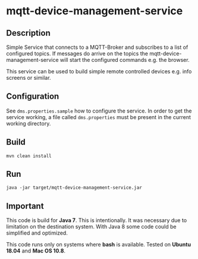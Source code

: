 # mqtt-device-management-service

## Description
Simple Service that connects to a MQTT-Broker and subscribes 
to a list of configured topics. If messages do arrive on the
topics the mqtt-device-management-service will start the configured
commands e.g. the browser.

This service can be used to build simple remote controlled devices e.g. 
info screens or similar.

## Configuration

See `dms.properties.sample` how to configure the service. In order to get
the service working, a file called `dms.properties` must be present in the
current working directory.

## Build

`mvn clean install`

## Run
`java -jar target/mqtt-device-management-service.jar`

## Important

This code is build for **Java 7**. This is intentionally. It was necessary due 
to limitation on the destination system. With Java 8 some code could be
simplified and optimized. 

This code runs only on systems where **bash** is available. Tested on **Ubuntu 18.04** and 
**Mac OS 10.8**. 



